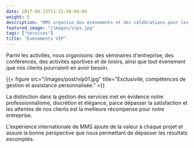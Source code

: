 ```yaml
---
date: 2017-04-13T11:15:58-04:00
weight: 5
description: "MMS organise des événements et des célébrations pour les industries de différents secteurs opérant dans plusieurs pays"
featured_image: "/images/vips.jpg"
tags: ["services"]
title: "Événements VIP"
---
```


Parmi les activités, nous organisons: des séminaires d'entreprise, des conférences, des activités sportives et de loisirs, ainsi que tout évenement que nos clients pourraient en avoir besoin.

{{< figure src="/images/post/vip01.jpg" title="Exclusivité, compétences de gestion et assistance personnalisée." >}}

La distinction dans la gestion des services met en évidence notre professionnalisme, discrétion et élégance, parce dépasser la satisfaction et les attentes de nos clients est la meilleure récompense pour notre entreprise.

L'expérience internationale de MMS ajoute de la valeur à chaque projet et assure la bonne perspective que nous permettant de dépasser les résultats escomptés.

